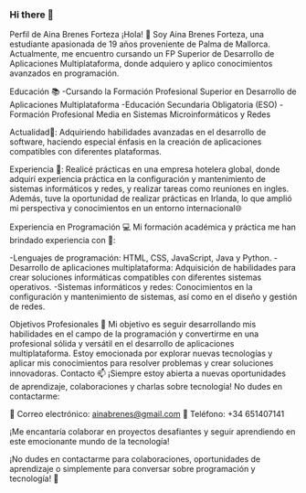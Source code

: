 ### Hi there 👋

<!--
**ainabrenes/AinaBrenes** is a ✨ _special_ ✨ repository because its `README.md` (this file) appears on your GitHub profile.

Here are some ideas to get you started:

- 🔭 I’m currently working on ...
- 🌱 I’m currently learning ...
- 👯 I’m looking to collaborate on ...
- 🤔 I’m looking for help with ...
- 💬 Ask me about ...
- 📫 How to reach me: ...
- 😄 Pronouns: ...
- ⚡ Fun fact: ...
-->
Perfil de Aina Brenes Forteza
¡Hola! 👋 Soy Aina Brenes Forteza, una estudiante apasionada de 19 años proveniente de Palma de Mallorca. Actualmente, me encuentro cursando un FP Superior de Desarrollo de Aplicaciones Multiplataforma, donde adquiero y aplico conocimientos avanzados en programación.

Educación 📚
-Cursando la Formación Profesional Superior en Desarrollo de Aplicaciones Multiplataforma
-Educación Secundaria Obligatoria (ESO)
-Formación Profesional Media en Sistemas Microinformáticos y Redes

Actualidad💼: Adquiriendo habilidades avanzadas en el desarrollo de software, haciendo especial énfasis en la creación de aplicaciones compatibles con diferentes plataformas.

Experiencia 🔧:
Realicé prácticas en una empresa hotelera global, donde adquirí experiencia práctica en la configuración y mantenimiento de sistemas informáticos y redes, y realizar tareas como reuniones en ingles.
Además, tuve la oportunidad de realizar prácticas en Irlanda, lo que amplió mi perspectiva y conocimientos en un entorno internacional🌐

Experiencia en Programación 💻
Mi formación académica y práctica me han brindado experiencia con 💬:

-Lenguajes de programación: HTML, CSS, JavaScript, Java y Python.
-Desarrollo de aplicaciones multiplataforma: Adquisición de habilidades para crear soluciones informáticas compatibles con diferentes sistemas operativos.
-Sistemas informáticos y redes: Conocimientos en la configuración y mantenimiento de sistemas, así como en el diseño y gestión de redes.

Objetivos Profesionales 🎯
Mi objetivo es seguir desarrollando mis habilidades en el campo de la programación y convertirme en una profesional sólida y versátil en el desarrollo de aplicaciones multiplataforma. Estoy emocionada por explorar nuevas tecnologías y aplicar mis conocimientos para resolver problemas y crear soluciones innovadoras.
Contacto 📫
¡Siempre estoy abierta a nuevas oportunidades de aprendizaje, colaboraciones y charlas sobre tecnología! No dudes en contactarme:

📧 Correo electrónico: ainabrenes@gmail.com
📱 Teléfono: +34 651407141

¡Me encantaría colaborar en proyectos desafiantes y seguir aprendiendo en este emocionante mundo de la tecnología!

¡No dudes en contactarme para colaboraciones, oportunidades de aprendizaje o simplemente para conversar sobre programación y tecnología! 🚀
